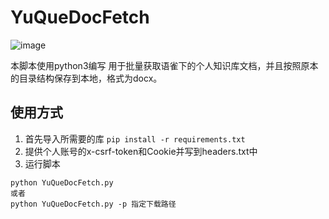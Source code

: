 # YuQueDocFetch
![image](https://github.com/hhuang00/YuQueDocFetch/assets/108319401/141f087c-db64-4112-9141-6d1561f319c8)

本脚本使用python3编写
用于批量获取语雀下的个人知识库文档，并且按照原本的目录结构保存到本地，格式为docx。
## 使用方式
1. 首先导入所需要的库
`pip install -r requirements.txt`
2. 提供个人账号的x-csrf-token和Cookie并写到headers.txt中
3. 运行脚本
```
python YuQueDocFetch.py
或者
python YuQueDocFetch.py -p 指定下载路径
```

